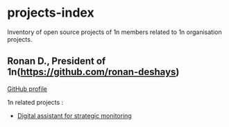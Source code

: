 # projects-index
Inventory of open source projects of 1n members related to 1n organisation projects.

## Ronan D., President of 1n(https://github.com/ronan-deshays)
[GitHub profile](https://github.com/ronan-deshays)

1n related projects :
* [Digital assistant for strategic monitoring](https://github.com/ronan-deshays/strategic-monitoring-digital-assistant)
